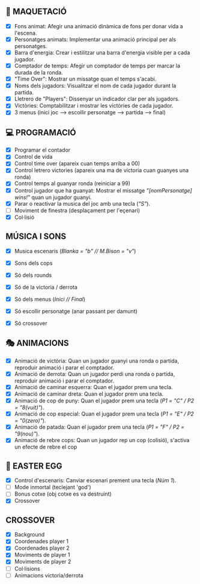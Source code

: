 ## 🎨 MAQUETACIÓ  
- [x] Fons animat: Afegir una animació dinàmica de fons per donar vida a l'escena.  
- [x] Personatges animats: Implementar una animació principal per als personatges.  
- [x] Barra d'energia: Crear i estilitzar una barra d'energia visible per a cada jugador.  
- [x] Comptador de temps: Afegir un comptador de temps per marcar la durada de la ronda.  
- [x] "Time Over": Mostrar un missatge quan el temps s'acabi.  
- [x] Noms dels jugadors: Visualitzar el nom de cada jugador durant la partida.  
- [x] Lletrero de "Players": Dissenyar un indicador clar per als jugadors.  
- [x] Victòries: Comptabilitzar i mostrar les victòries de cada jugador.  
- [x] 3 menus (inici joc --> escollir personatge --> partida --> final)

## 💻 PROGRAMACIÓ  
- [x] Programar el contador
- [x] Control de vida 
- [x] Control time over (apareix cuan temps arriba a 00)
- [x] Control letrero victories (apareix una ma de victoria cuan guanyes una ronda)
- [x] Control temps al guanyar ronda (reiniciar a 99)
- [x] Control jugador que ha guanyat: Mostrar el missatge *"[nomPersonatge] wins!"* quan un jugador guanyi.  
- [x] Parar o reactivar la musica del joc amb una tecla (*"S"*).
- [ ] Moviment de finestra (desplaçament per l'eçenari)
- [x] Col·lisió

## MÚSICA I SONS
- [x] Musica escenaris (*Blanka = "b" // M.Bison = "v"*)
- [x] Sons dels cops
- [x] Só dels rounds
- [x] Só de la victoria / derrota
- [x] Só dels menus (*Inici // Final*)
- [x] Só escollir personatge (anar passant per damunt)
- [x] Só crossover


## 🎭 ANIMACIONS  
- [x] Animació de victòria: Quan un jugador guanyi una ronda o partida, reproduir animació i parar el comptador.  
- [x] Animació de derrota: Quan un jugador perdi una ronda o partida, reproduir animació i parar el comptador.  
- [x] Animació de caminar esquerra: Quan el jugador prem una tecla.
- [x] Animació de caminar dreta: Quan el jugador prem una tecla.
- [x] Animació de cop de puny: Quan el jugador prem una tecla (*P1 = "C" / P2 = "8(vuit)"*).  
- [x] Animació de cop especial: Quan el jugador prem una tecla (*P1 = "E" / P2 = "0(zero)"*). 
- [x] Animació de patada: Quan el jugador prem una tecla (*P1 = "F" / P2 = "9(nou)"*).
- [x] Animació de rebre cops: Quan un jugador rep un cop (colisió), s'activa un efecte de rebre el cop

## 🥚 EASTER EGG  
- [x] Control d'escenaris: Canviar escenari prement una tecla (*Núm 1*).  
- [ ] Mode inmortal (teclejant 'god')
- [ ] Bonus cotxe (obj cotxe es va destruint)
- [x] Crossover

## CROSSOVER
- [x] Background
- [x] Coordenades player 1
- [x] Coordenades player 2
- [x] Moviments de player 1
- [x] Moviments de player 2
- [ ] Col·lisions
- [ ] Animacions victoria/derrota
